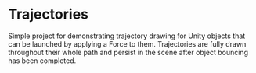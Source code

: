 # Trajectories
Simple project for demonstrating trajectory drawing for Unity objects that can be launched by applying a Force to them.
Trajectories are fully drawn throughout their whole path and persist in the scene after object bouncing has been completed.
